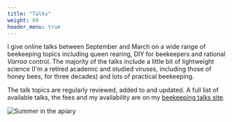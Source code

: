 ```yaml
---
title: "Talks"
weight: 60
header_menu: true
---
```


I give online talks between September and March on a wide range of beekeeping topics including queen rearing, DIY for beekeepers and rational *Varroa* control. The majority of the talks include a little bit of lightweight science (I'm a retired academic and studied viruses, including those of honey bees, for three decades) and lots of practical beekeeping. 

The talk topics are regularly reviewed, added to  and updated. A full list of available talks, the fees and my availability are on my [beekeeping talks site](https://talks.theapiarist.org).

![Summer in the apiary](images/misc/180818-013.jpg)
